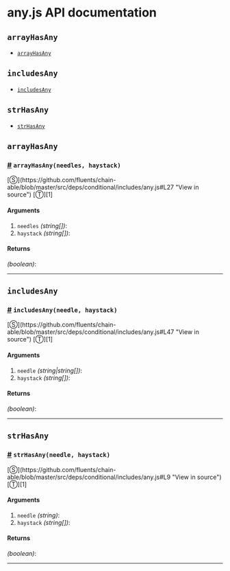 # any.js API documentation

<!-- div class="toc-container" -->

<!-- div -->

## `arrayHasAny`
* <a href="#arrayHasAny">`arrayHasAny`</a>

<!-- /div -->

<!-- div -->

## `includesAny`
* <a href="#includesAny">`includesAny`</a>

<!-- /div -->

<!-- div -->

## `strHasAny`
* <a href="#strHasAny">`strHasAny`</a>

<!-- /div -->

<!-- /div -->

<!-- div class="doc-container" -->

<!-- div -->

## `arrayHasAny`

<!-- div -->

<h3 id="arrayHasAny"><a href="#arrayHasAny">#</a>&nbsp;<code>arrayHasAny(needles, haystack)</code></h3>
[&#x24C8;](https://github.com/fluents/chain-able/blob/master/src/deps/conditional/includes/any.js#L27 "View in source") [&#x24C9;][1]



#### Arguments
1. `needles` *(string&#91;&#93;)*:
2. `haystack` *(string&#91;&#93;)*:

#### Returns
*(boolean)*:

---

<!-- /div -->

<!-- /div -->

<!-- div -->

## `includesAny`

<!-- div -->

<h3 id="includesAny"><a href="#includesAny">#</a>&nbsp;<code>includesAny(needle, haystack)</code></h3>
[&#x24C8;](https://github.com/fluents/chain-able/blob/master/src/deps/conditional/includes/any.js#L47 "View in source") [&#x24C9;][1]



#### Arguments
1. `needle` *(string|string&#91;&#93;)*:
2. `haystack` *(string&#91;&#93;)*:

#### Returns
*(boolean)*:

---

<!-- /div -->

<!-- /div -->

<!-- div -->

## `strHasAny`

<!-- div -->

<h3 id="strHasAny"><a href="#strHasAny">#</a>&nbsp;<code>strHasAny(needle, haystack)</code></h3>
[&#x24C8;](https://github.com/fluents/chain-able/blob/master/src/deps/conditional/includes/any.js#L9 "View in source") [&#x24C9;][1]



#### Arguments
1. `needle` *(string)*:
2. `haystack` *(string&#91;&#93;)*:

#### Returns
*(boolean)*:

---

<!-- /div -->

<!-- /div -->

<!-- /div -->

 [1]: #arrayhasany "Jump back to the TOC."
